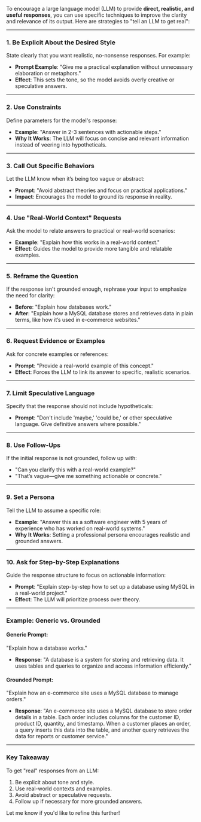 To encourage a large language model (LLM) to provide **direct, realistic, and useful responses**, you can use specific techniques to improve the clarity and relevance of its output. Here are strategies to "tell an LLM to get real":

---

### **1. Be Explicit About the Desired Style**
State clearly that you want realistic, no-nonsense responses. For example:
- **Prompt Example**: "Give me a practical explanation without unnecessary elaboration or metaphors."
- **Effect**: This sets the tone, so the model avoids overly creative or speculative answers.

---

### **2. Use Constraints**
Define parameters for the model's response:
- **Example**: "Answer in 2-3 sentences with actionable steps."
- **Why It Works**: The LLM will focus on concise and relevant information instead of veering into hypotheticals.

---

### **3. Call Out Specific Behaviors**
Let the LLM know when it’s being too vague or abstract:
- **Prompt**: "Avoid abstract theories and focus on practical applications."
- **Impact**: Encourages the model to ground its response in reality.

---

### **4. Use "Real-World Context" Requests**
Ask the model to relate answers to practical or real-world scenarios:
- **Example**: "Explain how this works in a real-world context."
- **Effect**: Guides the model to provide more tangible and relatable examples.

---

### **5. Reframe the Question**
If the response isn't grounded enough, rephrase your input to emphasize the need for clarity:
- **Before**: "Explain how databases work."
- **After**: "Explain how a MySQL database stores and retrieves data in plain terms, like how it’s used in e-commerce websites."

---

### **6. Request Evidence or Examples**
Ask for concrete examples or references:
- **Prompt**: "Provide a real-world example of this concept."
- **Effect**: Forces the LLM to link its answer to specific, realistic scenarios.

---

### **7. Limit Speculative Language**
Specify that the response should not include hypotheticals:
- **Prompt**: "Don't include 'maybe,' 'could be,' or other speculative language. Give definitive answers where possible."

---

### **8. Use Follow-Ups**
If the initial response is not grounded, follow up with:
- "Can you clarify this with a real-world example?"  
- "That’s vague—give me something actionable or concrete."

---

### **9. Set a Persona**
Tell the LLM to assume a specific role:
- **Example**: "Answer this as a software engineer with 5 years of experience who has worked on real-world systems."
- **Why It Works**: Setting a professional persona encourages realistic and grounded answers.

---

### **10. Ask for Step-by-Step Explanations**
Guide the response structure to focus on actionable information:
- **Prompt**: "Explain step-by-step how to set up a database using MySQL in a real-world project."
- **Effect**: The LLM will prioritize process over theory.

---

### **Example: Generic vs. Grounded**
#### Generic Prompt:
"Explain how a database works."
- **Response**: "A database is a system for storing and retrieving data. It uses tables and queries to organize and access information efficiently."

#### Grounded Prompt:
"Explain how an e-commerce site uses a MySQL database to manage orders."
- **Response**: "An e-commerce site uses a MySQL database to store order details in a table. Each order includes columns for the customer ID, product ID, quantity, and timestamp. When a customer places an order, a query inserts this data into the table, and another query retrieves the data for reports or customer service."

---

### **Key Takeaway**
To get "real" responses from an LLM:
1. Be explicit about tone and style.
2. Use real-world contexts and examples.
3. Avoid abstract or speculative requests.
4. Follow up if necessary for more grounded answers.

Let me know if you'd like to refine this further!
